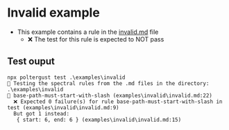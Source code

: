 # Invalid example

* This example contains a rule in the [invalid.md](invalid.md) file
  * ❌ The test for this rule is expected to NOT pass

## Test ouput

```
npx poltergust test .\examples\invalid
🔎 Testing the spectral rules from the .md files in the directory: .\examples\invalid
👻 base-path-must-start-with-slash (examples\invalid\invalid.md:22)
  ❌ Expected 0 failure(s) for rule base-path-must-start-with-slash in test (examples\invalid\invalid.md:9)
  But got 1 instead:
   { start: 6, end: 6 } (examples\invalid\invalid.md:15)
```